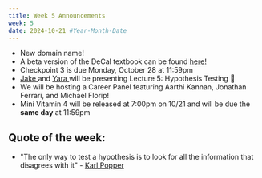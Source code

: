 ```yaml
---
title: Week 5 Announcements
week: 5
date: 2024-10-21 #Year-Month-Date
---
```

* New domain name!
* A beta version of the DeCal textbook can be found <a href = "https://dss-data198.github.io/textbook" target = "_blank">here!</a>
* Checkpoint 3 is due Monday, October 28 at 11:59pm
* <a href = "https://www.linkedin.com/in/jake-xiang/" target = "_blank">Jake </a> and <a href = "https://www.linkedin.com/in/yarahassan1/" target = "_blank">Yara </a>will be presenting Lecture 5: Hypothesis Testing 🔬
* We will be hosting a Career Panel featuring Aarthi Kannan, Jonathan Ferrari, and Michael Florip!
* Mini Vitamin 4 will be released at 7:00pm on 10/21 and will be due the **same day** at 11:59pm

## Quote of the week:
* "The only way to test a hypothesis is to look for all the information that disagrees with it" - <a href = "https://iep.utm.edu/popp-pol/" target = "_blank">Karl Popper</a>